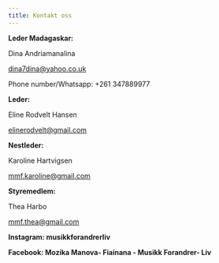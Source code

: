 ```yaml
---
title: Kontakt oss
---
```

**Leder Madagaskar:**

Dina Andriamanalina 

dina7dina@yahoo.co.uk

Phone number/Whatsapp: +261 347889977

**Leder:** 

Eline Rodvelt Hansen 

elinerodvelt@gmail.com

**Nestleder:** 

Karoline Hartvigsen 

mmf.karoline@gmail.com 

**Styremedlem:** 

Thea Harbo 

mmf.thea@gmail.com 

**Instagram: musikkforandrerliv** 

**Facebook: Mozika Manova- Fiainana - Musikk Forandrer- Liv**
